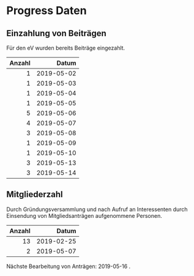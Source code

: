 # Progress Daten

## Einzahlung von Beiträgen

Für den eV wurden bereits Beiträge eingezahlt.

Anzahl | Datum
------:|------:
1 | 2019-05-02
1 | 2019-05-03
1 | 2019-05-04
1 | 2019-05-05
5 | 2019-05-06
4 | 2019-05-07
3 | 2019-05-08
1 | 2019-05-09
1 | 2019-05-10
3 | 2019-05-13
3 | 2019-05-14

## Mitgliederzahl

Durch Gründungsversammlung und nach Aufruf an Interessenten durch Einsendung von Mitgliedsanträgen aufgenommene Personen.

Anzahl | Datum
------:|------:
13 | 2019-02-25
 2 | 2019-05-07

Nächste Bearbeitung von Anträgen: 2019-05-16 .
